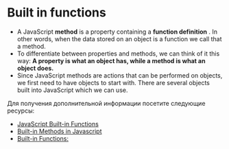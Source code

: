 # Built in functions

- A JavaScript **method** is a property containing a **function definition** . In other words, when the data stored on an object is a function we call that a method.
- To differentiate between properties and methods, we can think of it this way: **A property is what an object has, while a method is what an object does.**
- Since JavaScript methods are actions that can be performed on objects, we first need to have objects to start with. There are several objects built into JavaScript which we can use.

Для получения дополнительной информации посетите следующие ресурсы:

- [JavaScript Built-in Functions](https://www.tutorialspoint.com/javascript/javascript_builtin_functions.htm)
- [Built-in Methods in Javascript](https://dev.to/elpepebenitez/built-in-methods-in-javascript-4bll)
- [Built-in Functions:](https://www.tutorialride.com/javascript/javascript-built-in-functions.htm)
